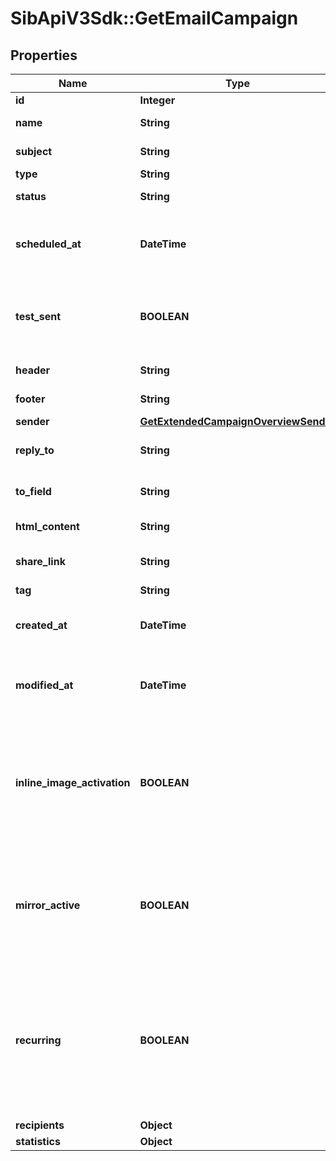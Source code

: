 # SibApiV3Sdk::GetEmailCampaign

## Properties
Name | Type | Description | Notes
------------ | ------------- | ------------- | -------------
**id** | **Integer** | ID of the campaign | 
**name** | **String** | Name of the campaign | 
**subject** | **String** | Subject of the campaign | 
**type** | **String** | Type of campaign | 
**status** | **String** | Status of the campaign | 
**scheduled_at** | **DateTime** | UTC date-time on which campaign is scheduled (YYYY-MM-DDTHH:mm:ss.SSSZ) | [optional] 
**test_sent** | **BOOLEAN** | Retrieved the status of test email sending. (true&#x3D;Test email has been sent  false&#x3D;Test email has not been sent) | 
**header** | **String** | Header of the campaign | 
**footer** | **String** | Footer of the campaign | 
**sender** | [**GetExtendedCampaignOverviewSender**](GetExtendedCampaignOverviewSender.md) |  | 
**reply_to** | **String** | Email defined as the \&quot;Reply to\&quot; of the campaign | 
**to_field** | **String** | Customisation of the \&quot;to\&quot; field of the campaign | 
**html_content** | **String** | HTML content of the campaign | 
**share_link** | **String** | Link to share the campaign on social medias | [optional] 
**tag** | **String** | Tag of the campaign | 
**created_at** | **DateTime** | Creation UTC date-time of the campaign (YYYY-MM-DDTHH:mm:ss.SSSZ) | 
**modified_at** | **DateTime** | UTC date-time of last modification of the campaign (YYYY-MM-DDTHH:mm:ss.SSSZ) | 
**inline_image_activation** | **BOOLEAN** | Status of inline image. inlineImageActivation &#x3D; false means image can’t be embedded, &amp; inlineImageActivation &#x3D; true means image can be embedded, in the email. | [optional] 
**mirror_active** | **BOOLEAN** | Status of mirror links in campaign. mirrorActive &#x3D; false means mirror links are deactivated, &amp; mirrorActive &#x3D; true means mirror links are activated, in the campaign | [optional] 
**recurring** | **BOOLEAN** | FOR TRIGGER ONLY ! Type of trigger campaign.recurring &#x3D; false means contact can receive the same Trigger campaign only once, &amp; recurring &#x3D; true means contact can receive the same Trigger campaign several times | [optional] 
**recipients** | **Object** |  | 
**statistics** | **Object** |  | 


